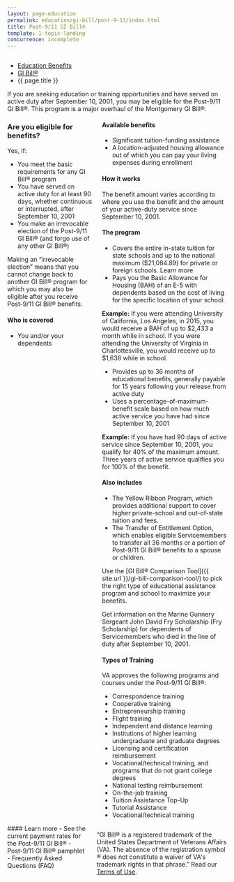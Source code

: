 ```yaml
---
layout: page-education
permalink: education/gi-bill/post-9-11/index.html
title: Post-9/11 GI Bill®
template: 1-topic-landing
concurrence: incomplete
---
```


<div class="splash" markdown="0">
<div class="row" markdown="0">
<div class="small-12 columns" markdown="0">

<ul class="breadcrumbs" role="menubar" aria-label="Primary">
<li class="parent"><a href="{{ site.url }}/education/">Education Benefits</a></li>
<li class="parent"><a href="{{ site.url }}/education/gi-bill/">GI Bill®</a></li>
<li class="active">{{ page.title }}</li>
</ul>

</div>
</div>
</div>

<div class="main" role="main" markdown="0">

<div class="section one" markdown="0">
<div class="primary" markdown="0">
<div class="row" markdown="0">
<div class="small-12 columns" markdown="1">
If you are seeking education or training opportunities and have served on active duty after September 10, 2001, you may be eligible for the Post-9/11 GI Bill®. This program is a major overhaul of the Montgomery GI Bill®.
</div>
<div class="small-12 columns" markdown="1">
<div class="call-out">

### Are you eligible for benefits?

Yes, if:

-  You meet the basic requirements for any GI Bill® program
-  You have served on active duty for at least 90 days, whether continuous or interrupted, after September 10, 2001
-  You make an irrevocable election of the Post-9/11 GI Bill® (and forgo use of any other GI Bill®)

Making an “irrevocable election” means that you cannot change back to another GI Bill® program for which you may also be eligible after you receive Post-9/11 GI Bill® benefits.

#### Who is covered

- You and/or your dependents

</div>

<div markdown="1">

#### Available benefits

- Significant tuition-funding assistance
- A location-adjusted housing allowance out of which you can pay your living expenses during enrollment

#### How it works

The benefit amount varies according to where you use the benefit and the amount of your active-duty service since September 10, 2001.

#### The program

- Covers the entire in-state tuition for state schools and up to the national maximum ($21,084.89) for private or foreign schools. Learn more
- Pays you the Basic Allowance for Housing (BAH) of an E-5 with dependents based on the cost of living for the specific location of your school.

**Example:** If you were attending University of California, Los Angeles, in 2015, you would receive a BAH of up to $2,433 a month while in school. If you were attending the University of Virginia in Charlottesville, you would receive up to $1,638 while in school.

- Provides up to 36 months of educational benefits, generally payable for 15 years following your release from active duty
- Uses a percentage-of-maximum-benefit scale based on how much active service you have had since September 10, 2001  

**Example:** If you have had 90 days of active service since September 10, 2001, you qualify for 40% of the maximum amount. Three years of active service qualifies you for 100% of the benefit.

#### Also includes

- The Yellow Ribbon Program, which provides additional support to cover higher private-school and out-of-state tuition and fees.
- The Transfer of Entitlement Option, which enables eligible Servicemembers to transfer all 36 months or a portion of Post-9/11 GI Bill® benefits to a spouse or children.

Use the [GI Bill® Comparison Tool]({{ site.url }}/gi-bill-comparison-tool/) to pick the right type of educational assistance program and school to maximize your benefits.

Get information on the Marine Gunnery Sergeant John David Fry Scholarship (Fry Scholarship) for dependents of Servicemembers who died in the line of duty after September 10, 2001.

#### Types of Training

VA approves the following programs and courses under the Post-9/11 GI Bill®:

- Correspondence training
- Cooperative training
- Entrepreneurship training
- Flight training
- Independent and distance learning
- Institutions of higher learning undergraduate and graduate degrees
- Licensing and certification reimbursement
- Vocational/technical training, and programs that do not grant college degrees
- National testing reimbursement
- On-the-job training
- Tuition Assistance Top-Up
- Tutorial Assistance
- Vocational/technical training
</div>
</div>

<div class="small-12 columns" markdown="1">#### Learn more
- See the current payment rates for the Post-9/11 GI Bill®
- Post-9/11 GI Bill® pamphlet
- Frequently Asked Questions (FAQ)


“GI Bill® is a registered trademark of the United States Department of Veterans Affairs (VA). The absence of the registration symbol ® does not constitute a waiver of VA's trademark rights in that phrase.” Read our [Terms of Use](http://www.benefits.va.gov/GIBILL/Trademark_Terms_of_Use.asp).

</div>

</div>
</div>
</div>

</div>
